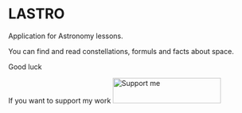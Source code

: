# LASTRO

Application for Astronomy lessons.

You can find and read constellations, formuls and facts about space. 

Good luck

If you want to support my work
<a href="https://www.patreon.com/ilobosoki" target="_blank"><img src="https://www.flaticon.com/svg/vstatic/svg/4038/4038653.svg?token=exp=1610880738~hmac=f190118bfd5138434e1bde4021208430" alt="Support me" style="height: 51px !important;width: 217px !important;" ></a>



